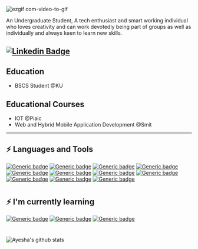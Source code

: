 

![ezgif com-video-to-gif](https://user-images.githubusercontent.com/60398800/88637829-1740fa80-d0d4-11ea-9b1a-66e2c4a3137b.gif)

An Undergraduate Student, A tech enthusiast and  smart working individual who loves creativity and can work devotedly being part of groups as well as individually and always keen to learn new skills. 

[![Linkedin Badge](https://img.shields.io/badge/-Ayesha_Ghani-blue?style=flat-square&logo=Linkedin&logoColor=white&link=https://www.linkedin.com/in/ayeshaghani098/)](https://www.linkedin.com/in/ayeshaghani098/) 
---
##  Education
- BSCS Student @KU
##  Educational Courses
- IOT @Piaic
- Web and Hybrid Mobile Application Development @Smit
---
## ⚡ Languages and Tools
 [![Generic badge](https://img.shields.io/badge/HTML-Red.svg)]() [![Generic badge](https://img.shields.io/badge/CSS-Yellow.svg)]() [![Generic badge](https://img.shields.io/badge/Bootstrap-Purple.svg)]() [![Generic badge](https://img.shields.io/badge/JavaScript-Yellow.svg)]() [![Generic badge](https://img.shields.io/badge/Fiirebase-Yellow.svg)]() [![Generic badge](https://img.shields.io/badge/Java-Purple.svg)]() [![Generic badge](https://img.shields.io/badge/JavaFx-Basics-Purple.svg)]() [![Generic badge](https://img.shields.io/badge/Rust-Green.svg)]() [![Generic badge](https://img.shields.io/badge/EmbeddedRust-Blue.svg)]()  [![Generic badge](https://img.shields.io/badge/Python-Basics-Red.svg)]() [![Generic badge](https://img.shields.io/badge/Git-Black.svg)]()
#
## ⚡ I'm currently learning
[![Generic badge](https://img.shields.io/badge/React-Red.svg)]() [![Generic badge](https://img.shields.io/badge/NodeJS-Blue.svg)]()  [![Generic badge](https://img.shields.io/badge/MongoDB-Yellow.svg)]()
#
![Ayesha's github stats](https://github-readme-stats.vercel.app/api?username=ayesha-ghani098&show_icons=true)

